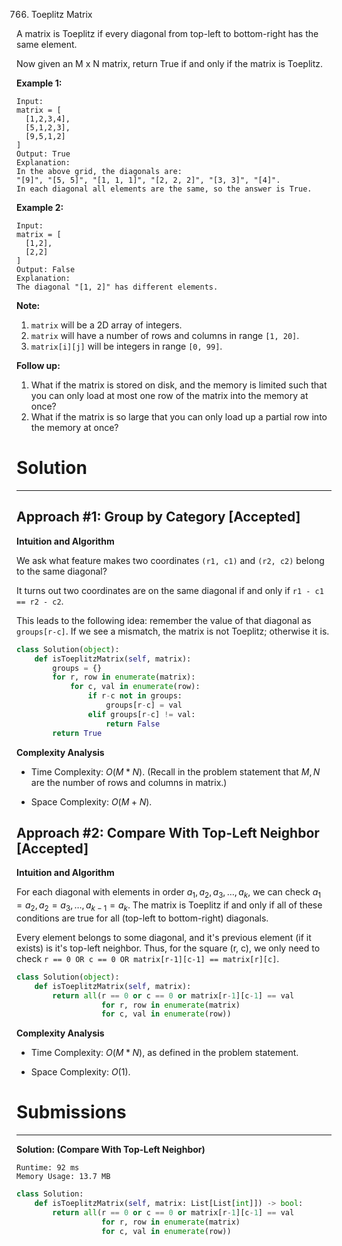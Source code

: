 766. Toeplitz Matrix

A matrix is Toeplitz if every diagonal from top-left to bottom-right has the same element.

Now given an M x N matrix, return True if and only if the matrix is Toeplitz.
 

**Example 1:**
```
Input:
matrix = [
  [1,2,3,4],
  [5,1,2,3],
  [9,5,1,2]
]
Output: True
Explanation:
In the above grid, the diagonals are:
"[9]", "[5, 5]", "[1, 1, 1]", "[2, 2, 2]", "[3, 3]", "[4]".
In each diagonal all elements are the same, so the answer is True.
```

**Example 2:**
```
Input:
matrix = [
  [1,2],
  [2,2]
]
Output: False
Explanation:
The diagonal "[1, 2]" has different elements.
```

**Note:**

1. `matrix` will be a 2D array of integers.
1. `matrix` will have a number of rows and columns in range `[1, 20]`.
1. `matrix[i][j]` will be integers in range `[0, 99]`.

**Follow up:**

1. What if the matrix is stored on disk, and the memory is limited such that you can only load at most one row of the matrix into the memory at once?
1. What if the matrix is so large that you can only load up a partial row into the memory at once?

# Solution
---
## Approach #1: Group by Category [Accepted]
**Intuition and Algorithm**

We ask what feature makes two coordinates `(r1, c1)` and `(r2, c2)` belong to the same diagonal?

It turns out two coordinates are on the same diagonal if and only if `r1 - c1 == r2 - c2`.

This leads to the following idea: remember the value of that diagonal as `groups[r-c]`. If we see a mismatch, the matrix is not Toeplitz; otherwise it is.

```python
class Solution(object):
    def isToeplitzMatrix(self, matrix):
        groups = {}
        for r, row in enumerate(matrix):
            for c, val in enumerate(row):
                if r-c not in groups:
                    groups[r-c] = val
                elif groups[r-c] != val:
                    return False
        return True
```

**Complexity Analysis**

* Time Complexity: $O(M*N)$. (Recall in the problem statement that $M, N$ are the number of rows and columns in matrix.)

* Space Complexity: $O(M+N)$.

## Approach #2: Compare With Top-Left Neighbor [Accepted]
**Intuition and Algorithm**

For each diagonal with elements in order $a_1, a_2, a_3, \dots, a_k$, we can check $a_1 = a_2, a_2 = a_3, \dots, a_{k-1} = a_k$. The matrix is Toeplitz if and only if all of these conditions are true for all (top-left to bottom-right) diagonals.

Every element belongs to some diagonal, and it's previous element (if it exists) is it's top-left neighbor. Thus, for the square (r, c), we only need to check `r == 0 OR c == 0 OR matrix[r-1][c-1] == matrix[r][c]`.

```python
class Solution(object):
    def isToeplitzMatrix(self, matrix):
        return all(r == 0 or c == 0 or matrix[r-1][c-1] == val
                   for r, row in enumerate(matrix)
                   for c, val in enumerate(row))
```

**Complexity Analysis**

* Time Complexity: $O(M*N)$, as defined in the problem statement.

* Space Complexity: $O(1)$.

# Submissions
---
**Solution: (Compare With Top-Left Neighbor)**
```
Runtime: 92 ms
Memory Usage: 13.7 MB
```
```python
class Solution:
    def isToeplitzMatrix(self, matrix: List[List[int]]) -> bool:
        return all(r == 0 or c == 0 or matrix[r-1][c-1] == val
                   for r, row in enumerate(matrix)
                   for c, val in enumerate(row))
```